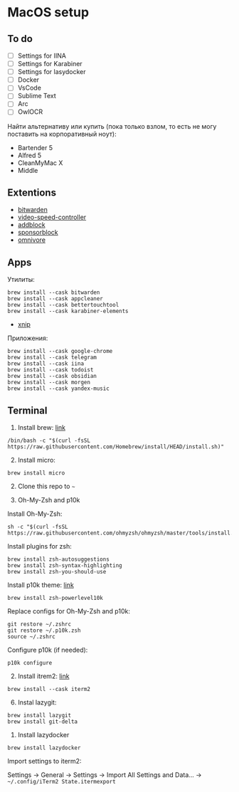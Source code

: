 # MacOS setup

## To do

- [ ] Settings for IINA
- [ ] Settings for Karabiner
- [ ] Settings for lasydocker
- [ ] Docker
- [ ] VsCode
- [ ] Sublime Text
- [ ] Arc
- [ ] OwlOCR

Найти альтернативу или купить (пока только взлом, то есть не могу поставить на корпоративный ноут):
- Bartender 5
- Alfred 5
- CleanMyMac X
- Middle

## Extentions

- [bitwarden](https://chromewebstore.google.com/detail/bitwarden-password-manage/nngceckbapebfimnlniiiahkandclblb)
- [video-speed-controller](https://chromewebstore.google.com/detail/video-speed-controller/nffaoalbilbmmfgbnbgppjihopabppdk)
- [addblock](https://chromewebstore.google.com/detail/adblock-%E2%80%94-block-ads-acros/gighmmpiobklfepjocnamgkkbiglidom)
- [sponsorblock](https://chromewebstore.google.com/detail/sponsorblock-for-youtube/mnjggcdmjocbbbhaepdhchncahnbgone?hl=en)
- [omnivore](https://chromewebstore.google.com/detail/omnivore/blkggjdmcfjdbmmmlfcpplkchpeaiiab)

## Apps

Утилиты:

```
brew install --cask bitwarden
brew install --cask appcleaner
brew install --cask bettertouchtool
brew install --cask karabiner-elements
```

- [xnip](https://xnipapp.com/)

Приложения:

```
brew install --cask google-chrome
brew install --cask telegram
brew install --cask iina
brew install --cask todoist
brew install --cask obsidian
brew install --cask morgen
brew install --cask yandex-music
```


## Terminal

1. Install brew: [link](https://brew.sh/)

```
/bin/bash -c "$(curl -fsSL https://raw.githubusercontent.com/Homebrew/install/HEAD/install.sh)"
```

2. Install micro:

```
brew install micro
```

2. Clone this repo to `~`

4. Oh-My-Zsh and p10k

Install Oh-My-Zsh:

```
sh -c "$(curl -fsSL https://raw.githubusercontent.com/ohmyzsh/ohmyzsh/master/tools/install.sh)"
```

Install plugins for zsh:

```
brew install zsh-autosuggestions
brew install zsh-syntax-highlighting
brew install zsh-you-should-use
```

Install p10k theme: [link](https://github.com/romkatv/powerlevel10k)

```
brew install zsh-powerlevel10k
```

Replace configs for Oh-My-Zsh and p10k:

```
git restore ~/.zshrc
git restore ~/.p10k.zsh
source ~/.zshrc
```

Configure p10k (if needed):

```
p10k configure
```

2. Install itrem2: [link](https://iterm2.com/downloads.html)

```
brew install --cask iterm2
```

6. Instal lazygit:

```
brew install lazygit
brew install git-delta
```

1. Install lazydocker

```
brew install lazydocker
```

Import settings to iterm2:

Settings -> General -> Settings -> Import All Settings and Data... -> `~/.config/iTerm2 State.itermexport`


